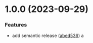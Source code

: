 # 1.0.0 (2023-09-29)

### Features

- add semantic release ([abed536](https://github.com/monopolo11/monopolo11-website/commit/abed536b902e8198c533bf7a733a88db4b55ca1b))
  a
